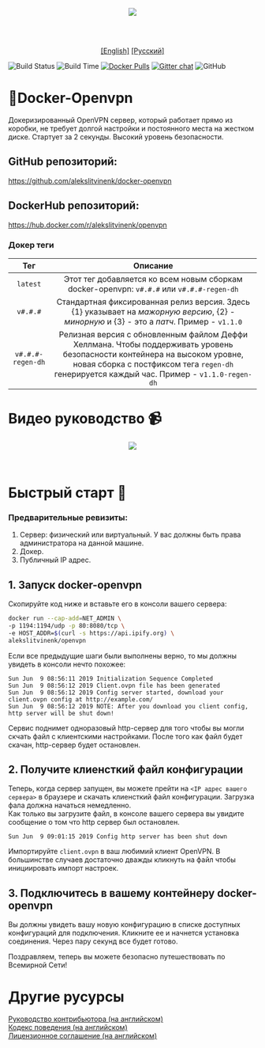 <p align=center><img src="https://alekslitvinenk.github.io/docker-openvpn/assets/img/logo-s.png"></p>
<br>
<br>

<p align="center">
<a href="https://github.com/alekslitvinenk/docker-openvpn/blob/master/README.md">[English]</a>
<a href="https://github.com/alekslitvinenk/docker-openvpn/blob/master/docs/README_RU.md">[Русский]</a>
<br>

![Build Status](https://cicd.dockovpn.io/build/docker-openvpn)
![Build Time](https://cicd.dockovpn.io/built/docker-openvpn)
[![Docker Pulls](https://img.shields.io/docker/pulls/alekslitvinenk/openvpn.svg)](https://hub.docker.com/r/alekslitvinenk/openvpn/)
[![Gitter chat](https://img.shields.io/badge/chat-on_gitter-50b6bb.svg)](https://gitter.im/docker-openvpn/community)
![GitHub](https://img.shields.io/github/license/alekslitvinenk/docker-openvpn)

# 🔐Docker-Openvpn
Докеризированный OpenVPN cервер, который работает прямо из коробки, не требует долгой настройки и постоянного места на жестком диске. Стартует за 2 секунды. Высокий уровень безопасности.

## GitHub репозиторий:
https://github.com/alekslitvinenk/docker-openvpn

## DockerHub репозиторий:
https://hub.docker.com/r/alekslitvinenk/openvpn

### Докер теги
| Тег    | Описание    | 
| :----: | :---------: |
| `latest` | Этот тег добавляется ко всем новым сборкам docker-openvpn: `v#.#.#` или `v#.#.#-regen-dh` |
| `v#.#.#` | Стандартная фиксированная релиз версия. Здесь {1} указывает на _мажорную версию_, {2} - _минорную_ и {3} - это a _патч_. Пример - `v1.1.0` |
| `v#.#.#-regen-dh` | Релизная версия с обновленным файлом Деффи Хеллмана. Чтобы поддерживать уровень безопасности контейнера на высоком уровне, новая сборка с постфиксом тега `regen-dh` генерируется каждый час. Пример - `v1.1.0-regen-dh` |

# Видео руководство 📹
<p align=center><a href="https://youtu.be/A8zvrHsT9A0"><img src="https://alekslitvinenk.github.io/docker-openvpn/assets/img/video-cover-play.png"></a></p><br>

# Быстрый старт 🚀

### Предварительные ревизиты:
1. Сервер: физический или виртуальный. У вас должны быть права администратора на данной машине.
2. Докер.
3. Публичный IP адрес.

## 1. Запуск docker-openvpn
Скопируйте код ниже и вставьте его в консоли вашего сервера:<br>
```bash
docker run --cap-add=NET_ADMIN \
-p 1194:1194/udp -p 80:8080/tcp \
-e HOST_ADDR=$(curl -s https://api.ipify.org) \
alekslitvinenk/openvpn
```

Если все предыдущие шаги были выполнены верно, то мы должны увидеть в консоли нечто похожее:
```
Sun Jun  9 08:56:11 2019 Initialization Sequence Completed
Sun Jun  9 08:56:12 2019 Client.ovpn file has been generated
Sun Jun  9 08:56:12 2019 Config server started, download your client.ovpn config at http://example.com/
Sun Jun  9 08:56:12 2019 NOTE: After you download you client config, http server will be shut down!
 ```

Сервис поднимет одноразовый http-сервер для того чтобы вы могли скчать файл с клиентскими настройками. После того как файл будет скачан, http-сервер будет остановлен.

## 2. Получите клиенсткий файл конфигурации
Теперь, когда сервер запущен, вы можете прейти на `<IP адрес вашего сервера>` в браузере и скачать клиенсткий файл конфигурации. Загрузка фала должна начаться немедленно.<br>
Как только вы загрузите файл, в консоле вашего сервера вы увидите сообщение о том что http сервер был остановлен.

```
Sun Jun  9 09:01:15 2019 Config http server has been shut down
```
Импортируйте `client.ovpn` в ваш любимий клиент OpenVPN. В большинстве случаев достаточно дважды кликнуть на файл чтобы инициировать импорт настроек.

## 3. Подключитесь в вашему контейнеру docker-openvpn
Вы должны увидеть вашу новую конфигурацию в списке доступных конфигураций для подключения. Кликните ее и начнется установка соединения. Через пару секунд все будет готово.

Поздравляем, теперь вы можете безопасно путешествовать по Всемирной Сети!

# Другие русурсы
[Руководство контрибьютора (на английском)](https://github.com/alekslitvinenk/docker-openvpn/blob/master/CONTRIBUTING.md)<br>
[Кодекс поведения (на английском)](https://github.com/alekslitvinenk/docker-openvpn/blob/master/CODE_OF_CONDUCT.md)<br>
[Лицензионное соглашение (на английском)](https://github.com/alekslitvinenk/docker-openvpn/blob/master/LICENSE)